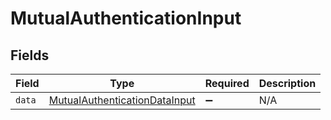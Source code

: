 # MutualAuthenticationInput


## Fields

| Field                                                                                 | Type                                                                                  | Required                                                                              | Description                                                                           |
| ------------------------------------------------------------------------------------- | ------------------------------------------------------------------------------------- | ------------------------------------------------------------------------------------- | ------------------------------------------------------------------------------------- |
| `data`                                                                                | [MutualAuthenticationDataInput](../../models/shared/mutualauthenticationdatainput.md) | :heavy_minus_sign:                                                                    | N/A                                                                                   |